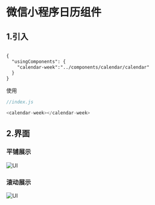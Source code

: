 # 微信小程序日历组件


## 1.引入

```html

{
  "usingComponents": {
    "calendar-week":"../components/calendar/calendar"
  }
}

```
使用
```javascript
//index.js

<calendar-week></calendar-week>

```


## 2.界面

### 平铺展示
![UI](https://raw.githubusercontent.com/749264345/miniapp-component-calendar/master/ui-1.png)

### 滚动展示
![UI](https://raw.githubusercontent.com/749264345/miniapp-component-calendar/master/ui-2.png)
